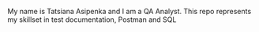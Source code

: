 My name is Tatsiana Asipenka and I am a QA Analyst.
This repo represents my skillset in test documentation, Postman and SQL
